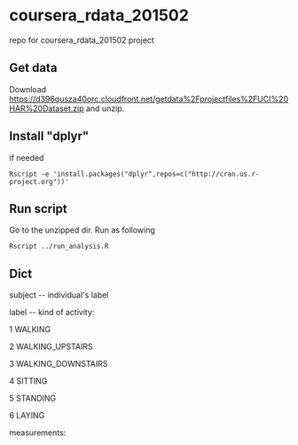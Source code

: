 # coursera_rdata_201502
repo for coursera_rdata_201502 project

## Get data ##
Download 
https://d396qusza40orc.cloudfront.net/getdata%2Fprojectfiles%2FUCI%20HAR%20Dataset.zip
and unzip.

## Install "dplyr" ##
if needed
```
Rscript -e 'install.packages("dplyr",repos=c("http://cran.us.r-project.org"))' 
```

## Run script ##
Go to the unzipped dir.
Run as following
```
Rscript ../run_analysis.R
```

## Dict ##
subject -- individual's label

label -- kind of activity:

 1 WALKING

 2 WALKING_UPSTAIRS

 3 WALKING_DOWNSTAIRS

 4 SITTING

 5 STANDING

 6 LAYING


measurements:
